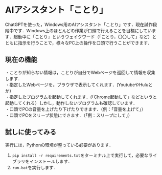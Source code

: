 # AIアシスタント「ことり」
ChatGPTを使った，Windows用のAIアシスタント「ことり」です．現在試作段階中です．Windows上のほとんどの作業が口頭で行えることを目標にしています．起動中に「ことり」というウェイクワード（「ことり，〇〇して」など）とともに指示を行うことで，様々なPC上の操作を口頭で行うことができます．

## 現在の機能
・ことりが知らない情報は，ことりが自分でWebページを巡回して情報を収集します．  
・指定したWebページを，ブラウザで表示してくれます．(YoutubeやHuluとか）  
・指定したプログラムを起動してくれます．(「Chrome起動して」などというと起動してくれる）しかし，動作しないプログラムも確認しています．  
・口頭でPCの音量を上げたり下げたりできます．（例：「音量を上げて」）  
・口頭でPCをスリープ状態にできます．（「例：スリープにして」）  

## 試しに使ってみる
実行には，Pythonの環境が整っている必要があります．
1. `pip install -r requirements.txt`をターミナル上で実行して，必要なライブラリをインストールします．
2. `run.bat`を実行します．



